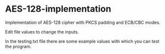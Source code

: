 # AES-128-implementation
Implementation of AES-128 cipher with PKCS padding and ECB/CBC modes.

Edit file values ​​to change the inputs.

In the testing.txt file there are some example values ​​with which you can test the program.